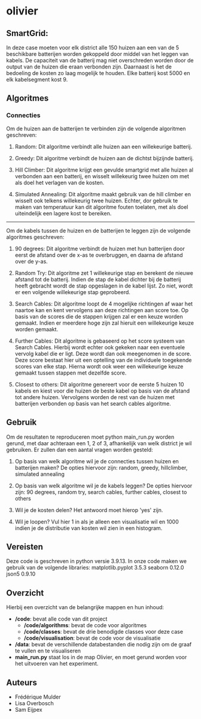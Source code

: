 # olivier

## SmartGrid:

In deze case moeten voor elk district alle 150 huizen aan een van de 5 beschikbare batterijen worden gekoppeld door middel van het leggen van kabels. De capaciteit van de batterij mag niet overschreden worden door de output van de huizen die eraan verbonden zijn. Daarnaast is het de bedoeling de kosten zo laag mogelijk te houden. Elke batterij kost 5000 en elk kabelsegment kost 9.

## Algoritmes
### Connecties
Om de huizen aan de batterijen te verbinden zijn de volgende algoritmen geschreven:
1. Random:
Dit algoritme verbindt alle huizen aan een willekeurige batterij.

2. Greedy:
Dit algoritme verbindt de huizen aan de dichtst bijzijnde batterij.

3. Hill Climber:
Dit algoritme krijgt een gevulde smartgrid met alle huizen al verbonden aan een batterij, en wisselt willekeurig twee huizen om met als doel het verlagen van de kosten.

4. Simulated Annealing:
Dit algoritme maakt gebruik van de hill climber en wisselt ook telkens willekeurig twee huizen. Echter, dor gebruik te maken van temperatuur kan dit algoritme fouten toelaten, met als doel uiteindelijk een lagere kost te bereiken.
---

Om de kabels tussen de huizen en de batterijen te leggen zijn de volgende algoritmes geschreven:
1. 90 degrees:
Dit algoritme verbindt de huizen met hun batterijen door eerst de afstand over de x-as te overbruggen, en daarna de afstand over de y-as.

2. Random Try:
Dit algoritme zet 1 willekeurige stap en berekent de nieuwe afstand tot de batterij. Indien de stap de kabel dichter bij de batterij heeft gebracht wordt de stap opgeslagen in de kabel lijst. Zo niet, wordt er een volgende willekeurige stap geprobeerd.

3. Search Cables:
Dit algoritme loopt de 4 mogelijke richtingen af waar het naartoe kan en kent vervolgens aan deze richtingen aan score toe. Op basis van de scores die de stappen krijgen zal er een keuze worden gemaakt. Indien er meerdere hoge zijn zal hieruit een willekeurige keuze worden gemaakt.  

4. Further Cables:
Dit algoritme is gebaseerd op het score systeem van Search Cables. Hierbij wordt echter ook gekeken naar een eventuele vervolg kabel die er ligt. Deze wordt dan ook meegenomen in de score. Deze score bestaat hier uit een optelling van de individuele toegekende scores van elke stap. Hierna wordt ook weer een willekeurige keuze gemaakt tussen stappen met dezelfde score.

5. Closest to others:
Dit algoritme genereert voor de eerste 5 huizen 10 kabels en kiest voor die huizen de beste kabel op basis van de afstand tot andere huizen. Vervolgens worden de rest van de huizen met batterijen verbonden op basis van het search cables algoritme.



## Gebruik
Om de resultaten te reproduceren moet python main_run.py worden gerund, met daar achteraan een 1, 2 of 3, afhankelijk van welk district je wil gebruiken.
Er zullen dan een aantal vragen worden gesteld:
1. Op basis van welk algoritme wil je de connecties tussen huizen en batterijen maken?
De opties hiervoor zijn: random, greedy, hillclimber, simulated annealing

2. Op basis van welk algoritme wil je de kabels leggen?
De opties hiervoor zijn: 90 degrees, random try, search cables,  further cables, closest to others

3. Wil je de kosten delen?
Het antwoord moet hierop 'yes' zijn.

4. Wil je loopen?
Vul hier 1 in als je alleen een visualisatie wil en 1000 indien je de distributie van kosten wil zien in een histogram.

## Vereisten
Deze code is geschreven in python versie 3.9.13. In onze code maken we gebruik van de volgende libraries:
matplotlib.pyplot 3.5.3
seaborn 0.12.0
json5 0.9.10

## Overzicht
Hierbij een overzicht van de belangrijke mappen en hun inhoud:

- **/code**: bevat alle code van dit project
  - **/code/algorithms**: bevat de code voor algoritmes
  - **/code/classes**: bevat de drie benodigde classes voor deze case
  - **/code/visualisation**: bevat de code voor de visualisatie
- **/data**: bevat de verschillende databestanden die nodig zijn om de graaf te vullen en te visualiseren
- **main_run.py** staat los in de map Olivier, en moet gerund worden voor het uitvoeren van het experiment.

## Auteurs
- Frédérique Mulder
- Lisa Overbosch
- Sam Eijpex
